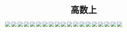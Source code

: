 <h1 align="center">高数上</h1>

<img src="image\高数上\1.png">

<img src="image\高数上\2.png">

<img src="image\高数上\3.png">

<img src="image\高数上\4.png">

<img src="image\高数上\5.png">

<img src="image\高数上\6.png">

<img src="image\高数上\7.png">

<img src="image\高数上\8.png">

<img src="image\高数上\9.png">

<img src="image\高数上\10.png">

<img src="image\高数上\11.png">

<img src="image\高数上\12.png">

<img src="image\高数上\13.png">

<img src="image\高数上\14.png">

<img src="image\高数上\15.png">

<img src="image\高数上\16.png">

<img src="image\高数上\17.png">

<img src="image\高数上\18.png">

<img src="image\高数上\19.png">
